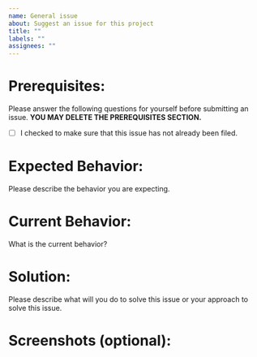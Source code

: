 ```yaml
---
name: General issue
about: Suggest an issue for this project
title: ""
labels: ""
assignees: ""
---
```


# Prerequisites:

Please answer the following questions for yourself before submitting an issue. **YOU MAY DELETE THE PREREQUISITES SECTION.**

<!-- Mark 'x' in the '[]' eg . [x] -->

- [ ] I checked to make sure that this issue has not already been filed.

# Expected Behavior:

Please describe the behavior you are expecting.

# Current Behavior:

What is the current behavior?

# Solution:

Please describe what will you do to solve this issue or your approach to solve this issue.

# Screenshots (optional):
